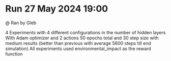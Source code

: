 # Run 27 May 2024 19:00

@ Ran by Gleb

4 Experiments with 4 different configurations in the number of hidden layers
With Adam optimizer and 2 actions
50 epochs total and 30 step size with medium results (better than previous with average 5600 steps till end simulation)
All experiments used environmental_impact as the reward function